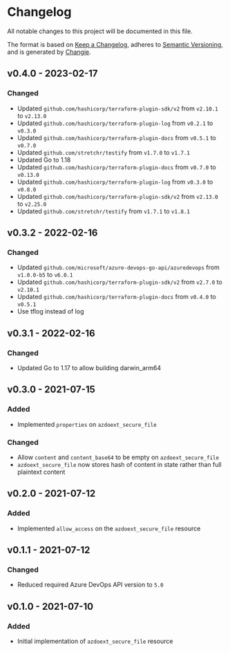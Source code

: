 # Changelog

All notable changes to this project will be documented in this file.

The format is based on [Keep a Changelog](https://keepachangelog.com/en/1.0.0/), adheres
to [Semantic Versioning](https://semver.org/spec/v2.0.0.html), and is generated
by [Changie](https://github.com/miniscruff/changie).

## v0.4.0 - 2023-02-17


### Changed


* Updated `github.com/hashicorp/terraform-plugin-sdk/v2` from `v2.10.1` to `v2.13.0`
* Updated `github.com/hashicorp/terraform-plugin-log` from `v0.2.1` to `v0.3.0`
* Updated `github.com/hashicorp/terraform-plugin-docs` from `v0.5.1` to `v0.7.0`
* Updated `github.com/stretchr/testify` from `v1.7.0` to `v1.7.1`
* Updated Go to 1.18
* Updated `github.com/hashicorp/terraform-plugin-docs` from `v0.7.0` to `v0.13.0`
* Updated `github.com/hashicorp/terraform-plugin-log` from `v0.3.0` to `v0.8.0`
* Updated `github.com/hashicorp/terraform-plugin-sdk/v2` from `v2.13.0` to `v2.25.0`
* Updated `github.com/stretchr/testify` from `v1.7.1` to `v1.8.1`



## v0.3.2 - 2022-02-16

### Changed

* Updated `github.com/microsoft/azure-devops-go-api/azuredevops` from `v1.0.0-b5` to `v6.0.1`
* Updated `github.com/hashicorp/terraform-plugin-sdk/v2` from `v2.7.0` to `v2.10.1`
* Updated `github.com/hashicorp/terraform-plugin-docs` from `v0.4.0` to `v0.5.1`
* Use tflog instead of log

## v0.3.1 - 2022-02-16

### Changed

* Updated Go to 1.17 to allow building darwin_arm64

## v0.3.0 - 2021-07-15

### Added

* Implemented `properties` on `azdoext_secure_file`

### Changed

* Allow `content` and `content_base64` to be empty on `azdoext_secure_file`
* `azdoext_secure_file` now stores hash of content in state rather than full plaintext content

## v0.2.0 - 2021-07-12

### Added

* Implemented `allow_access` on the `azdoext_secure_file` resource

## v0.1.1 - 2021-07-12

### Changed

* Reduced required Azure DevOps API version to `5.0`

## v0.1.0 - 2021-07-10

### Added

* Initial implementation of `azdoext_secure_file` resource

